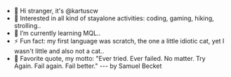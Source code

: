 - 👋 Hi stranger, it's @kartuscw
- 👀 Interested in all kind of stayalone activities: coding, gaming, hiking, strolling..
- 🌱 I’m currently learning MQL..
- ⚡ Fun fact: my first language was scratch, the one a little idiotic cat, yet I wasn't little and also not a cat..
- :paperclip:    Favorite quote, my motto: "Ever tried. Ever failed. No matter. Try Again. Fail again. Fail better." --- by Samuel Becket

<!---
kartuscw/kartuscw is a ✨ special ✨ repository because its `README.md` (this file) appears on your GitHub profile.
You can click the Preview link to take a look at your changes.
--->
